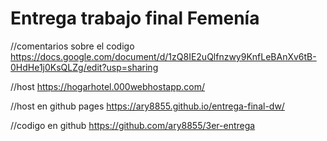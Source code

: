 ﻿# Entrega trabajo final Femenía

//comentarios sobre el codigo
https://docs.google.com/document/d/1zQ8IE2uQlfnzwy9KnfLeBAnXv6tB-0HdHe1j0KsQLZg/edit?usp=sharing

//host
https://hogarhotel.000webhostapp.com/

//host en github pages
https://ary8855.github.io/entrega-final-dw/

//codigo en github
https://github.com/ary8855/3er-entrega
